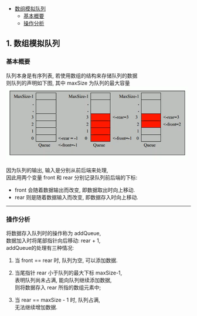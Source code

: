 <!-- TOC -->

- [数组模拟队列](#%E6%95%B0%E7%BB%84%E6%A8%A1%E6%8B%9F%E9%98%9F%E5%88%97)
    - [基本概要](#%E5%9F%BA%E6%9C%AC%E6%A6%82%E8%A6%81)
    - [操作分析](#%E6%93%8D%E4%BD%9C%E5%88%86%E6%9E%90)

<!-- /TOC -->

## 1. 数组模拟队列

### 基本概要
队列本身是有序列表, 若使用数组的结构来存储队列的数据   
则队列的声明如下图, 其中 maxSize 为队列的最大容量   
![队列示意图](../99.images/2020-04-14-13-46-28.png)   

因为队列的输出, 输入是分别从前后端来处理,  
因此用两个变量 front 和 rear 分别记录队列前后端的下标:  
- front 会随着数据输出而改变, 即数据取出时向上移动.   
- rear 则是随着数据输入而改变, 即数据存入时向上移动.  

****
### 操作分析
将数据存入队列时的操作称为 addQueue,  
数据加入时将尾部指针向后移动: rear + 1,  
addQueue的处理有三种情况:  
1) 当 front == rear 时, 队列为空, 可以添加数据.  
   
2) 当尾指针 rear 小于队列的最大下标 maxSize-1,  
   表明队列尚未占满, 能向队列继续添加数据,  
   则将数据存入 rear 所指的数组元素中;   
   
3) 当 rear == maxSize - 1 时, 队列占满,  
   无法继续增加数据.